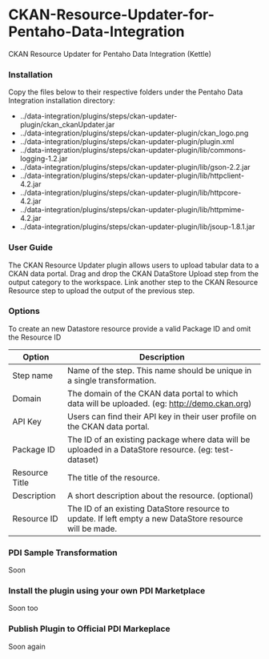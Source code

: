 # CKAN-Resource-Updater-for-Pentaho-Data-Integration
CKAN Resource Updater for Pentaho Data Integration (Kettle)

### Installation

Copy the files below to their respective folders under the Pentaho Data Integration installation directory:
- ../data-integration/plugins/steps/ckan-updater-plugin/ckan\_ckanUpdater.jar
- ../data-integration/plugins/steps/ckan-updater-plugin/ckan\_logo.png
- ../data-integration/plugins/steps/ckan-updater-plugin/plugin.xml
- ../data-integration/plugins/steps/ckan-updater-plugin/lib/commons-logging-1.2.jar
- ../data-integration/plugins/steps/ckan-updater-plugin/lib/gson-2.2.jar
- ../data-integration/plugins/steps/ckan-updater-plugin/lib/httpclient-4.2.jar
- ../data-integration/plugins/steps/ckan-updater-plugin/lib/httpcore-4.2.jar
- ../data-integration/plugins/steps/ckan-updater-plugin/lib/httpmime-4.2.jar
- ../data-integration/plugins/steps/ckan-updater-plugin/lib/jsoup-1.8.1.jar


### User Guide

The CKAN Resource Updater plugin allows users to upload tabular data to a CKAN data portal.
Drag and drop the CKAN DataStore Upload step from the output category to the workspace.
Link another step to the CKAN Resource Resource step to upload the output of the previous step.

### Options
To create an new Datastore resource provide a valid Package ID and omit the Resource ID

| Option         | Description                                                                                             |
| -------------- | ------------------------------------------------------------------------------------------------------- |
| Step name	     |Name of the step. This name should be unique in a single transformation.                                 |
| Domain         |The domain of the CKAN data portal to which data will be uploaded. (eg: http://demo.ckan.org)            |
| API Key        |Users can find their API key in their user profile on the CKAN data portal.                              |
| Package ID     |The ID of an existing package where data will be uploaded in a DataStore resource. (eg: test-dataset)    |
| Resource Title |The title of the resource.                                                                               |
| Description    |A short description about the resource. (optional)                                                       |
| Resource ID    |The ID of an existing DataStore resource to update. If left empty a new DataStore resource will be made. |



### PDI Sample Transformation
Soon

### Install the plugin using your own PDI Marketplace
Soon too

### Publish Plugin to Official PDI Markeplace
Soon again

